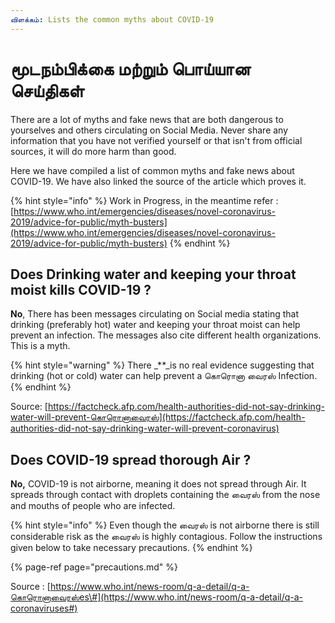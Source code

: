 ```yaml
---
விளக்கம்: Lists the common myths about COVID-19
---
```


# மூடநம்பிக்கை மற்றும் பொய்யான செய்திகள்

There are a lot of myths and fake news that are both dangerous to yourselves and others circulating on Social Media. Never share any information that you have not verified yourself or that isn't from official sources, it will do more harm than good.

Here we have compiled a list of common myths and fake news about COVID-19. We have also linked the source of the article which proves it.

{% hint style="info" %}
Work in Progress, in the meantime refer : [https://www.who.int/emergencies/diseases/novel-coronavirus-2019/advice-for-public/myth-busters](https://www.who.int/emergencies/diseases/novel-coronavirus-2019/advice-for-public/myth-busters)
{% endhint %}

## Does Drinking water and keeping your throat moist kills COVID-19 ?

**No**, There has been messages circulating on Social media stating that drinking \(preferably hot\) water and keeping your throat moist can help prevent an infection. The messages also cite different health organizations. This is a myth.

{% hint style="warning" %}
There \_\*\*\_is no real evidence suggesting that drinking \(hot or cold\) water can help prevent a கொரொனா வைரஸ் Infection.
{% endhint %}

Source: [https://factcheck.afp.com/health-authorities-did-not-say-drinking-water-will-prevent-கொரொனாவைரஸ்](https://factcheck.afp.com/health-authorities-did-not-say-drinking-water-will-prevent-coronavirus)

## Does COVID-19 spread thorough Air ?

**No,** COVID-19 is not airborne, meaning it does not spread through Air. It spreads through contact with droplets containing the வைரஸ் from the nose and mouths of people who are infected.

{% hint style="info" %}
Even though the வைரஸ் is not airborne there is still considerable risk as the வைரஸ் is highly contagious. Follow the instructions given below to take necessary precautions.
{% endhint %}

{% page-ref page="precautions.md" %}

Source : [https://www.who.int/news-room/q-a-detail/q-a-கொரொனாவைரஸ்es\#](https://www.who.int/news-room/q-a-detail/q-a-coronaviruses#)

